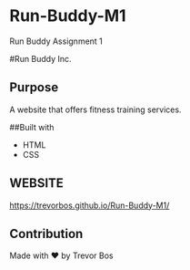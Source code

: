 # Run-Buddy-M1
Run Buddy Assignment 1

#Run Buddy Inc.

## Purpose

A website that offers fitness training services.

##Built with

* HTML
* CSS

## WEBSITE

https://trevorbos.github.io/Run-Buddy-M1/

## Contribution

Made with ❤️ by Trevor Bos
